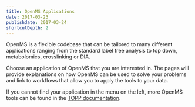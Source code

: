 ```yaml
---
title: OpenMS Applications
date: 2017-03-23
publishdate: 2017-03-24
shortcutDepth: 2
---
```


OpenMS is a flexible codebase that can be tailored to many different applications ranging from the standard label free analysis to top down, metabolomics, crosslinking or DIA.

Choose an application of OpenMS that you are interested in. The pages will provide explanations on how OpenMS can be used to solve your problems and link to workflows that allow you to apply the tools to your data.

If you cannot find your application in the menu on the left, more OpenMS tools can be found in the [TOPP documentation](https://abibuilder.cs.uni-tuebingen.de/archive/openms/Documentation/nightly/html/TOPP_documentation.html).